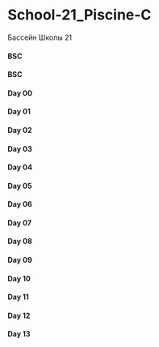 # School-21_Piscine-C
Бассейн Школы 21

#### BSC

####  BSC

####  Day 00

####  Day 01

####  Day 02

####  Day 03

####  Day 04

####  Day 05

####  Day 06

####  Day 07

####  Day 08

####  Day 09

####  Day 10

####  Day 11

####  Day 12

####  Day 13

